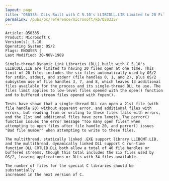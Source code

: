 ```yaml
---
layout: page
title: "Q50335: DLLs Built with C 5.10's LLIBCDLL.LIB Limited to 20 Files"
permalink: /pubs/pc/reference/microsoft/kb/Q50335/
---
```


	Article: Q50335
	Product: Microsoft C
	Version(s): 5.10
	Operating System: OS/2
	Flags: ENDUSER |
	Last Modified: 30-NOV-1989
	
	Single-thread Dynamic Link Libraries (DLL) built with C 5.10's
	LLIBCDLL.LIB are limited to having 20 files open at one time. This
	limit of 20 files includes the six files automatically used by OS/2
	for stdin, stdout, and stderr (file handles 0, 1, and 2), plus OS/2
	subsystem use of file handles 3, 7, and 8, which leaves 13 additional
	files available for the process and its single-thread DLL to use. The
	files limit applies to low-level files opened with the open() function
	and to buffered stream files opened with fopen().
	
	Tests have shown that a single-thread DLL can open a 21st file (with
	file handle 20) without apparent error, and additional files with
	errors, but reading from or writing to these files fails with errors,
	and the 21st and additional files have zero length. The perror()
	function issues the error message "Too many open files" when
	attempting to open files after file handle 20, and perror() issues
	"Bad file number" when attempting to write to these files.
	
	The multithread, statically linked .EXE support library LLIBCMT.LIB,
	and the multithread, dynamically linked DLL support C run-time
	function DLL CRTLIB.DLL both allow a total of 40 file handles or
	buffered streams, though this total includes the six files used by
	OS/2, leaving applications or DLLs with 34 files available.
	
	The number of files for the special C libraries should be substantially
	increased in the next version of C.
